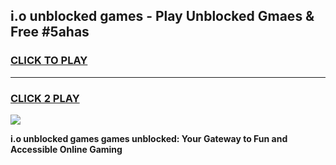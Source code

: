 
## i.o unblocked games - Play Unblocked Gmaes & Free #5ahas
<h3>
<a href="https://news.freeplayer.one?title=i.o_unblocked_games&ref=26F">CLICK TO PLAY</a></h3>
<hr>

<h3>
<a href="https://news.freeplayer.one?title=i.o_unblocked_games&ref=26F">CLICK 2 PLAY</a>
  
</h3>

<a href="https://news.freeplayer.one?title=i.o_unblocked_games&ref=26F/"><img src="https://clearcache.store/games.png"></a>


**i.o unblocked games games unblocked: Your Gateway to Fun and Accessible Online Gaming**
